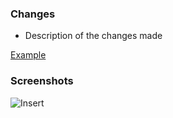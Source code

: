### Changes

- Description of the changes made



[Example](www.google.com)

### Screenshots

![Insert](url)